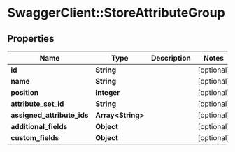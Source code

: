 # SwaggerClient::StoreAttributeGroup

## Properties
Name | Type | Description | Notes
------------ | ------------- | ------------- | -------------
**id** | **String** |  | [optional] 
**name** | **String** |  | [optional] 
**position** | **Integer** |  | [optional] 
**attribute_set_id** | **String** |  | [optional] 
**assigned_attribute_ids** | **Array&lt;String&gt;** |  | [optional] 
**additional_fields** | **Object** |  | [optional] 
**custom_fields** | **Object** |  | [optional] 


